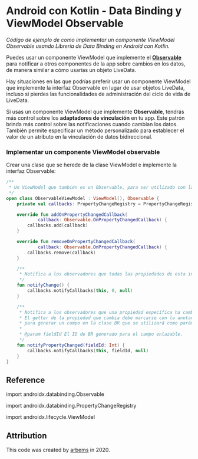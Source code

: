 # Android con Kotlin - Data Binding y ViewModel Observable

*Código de ejemplo de como implementar un componente ViewModel Observable usando Librería de Data Binding en Android con Kotlin.*

Puedes usar un componente ViewModel que implemente el [**Observable**](https://developer.android.com/reference/android/databinding/Observable) para notificar a otros componentes de la app sobre cambios en los datos, de manera similar a cómo usarías un objeto LiveData.

Hay situaciones en las que podrías preferir usar un componente ViewModel que implemente la interfaz Observable en lugar de usar objetos LiveData, incluso si pierdes las funcionalidades de administración del ciclo de vida de LiveData.

Si usas un componente ViewModel que implemente **Observable**, tendrás más control sobre los **adaptadores de vinculación** en tu app. Este patrón brinda más control sobre las notificaciones cuando cambian los datos. También permite especificar un método personalizado para establecer el valor de un atributo en la vinculación de datos bidireccional.

### Implementar un componente ViewModel observable

Crear una clase que se herede de la clase ViewModel e implemente la interfaz Observable:
```kotlin
/**
 * Un ViewModel que también es un Observable, para ser utilizado con la Librería de Data Binding.
 */
open class ObservableViewModel : ViewModel(), Observable {
    private val callbacks: PropertyChangeRegistry = PropertyChangeRegistry()

    override fun addOnPropertyChangedCallback(
            callback: Observable.OnPropertyChangedCallback) {
        callbacks.add(callback)
    }

    override fun removeOnPropertyChangedCallback(
            callback: Observable.OnPropertyChangedCallback) {
        callbacks.remove(callback)
    }

    /**
     * Notifica a los observadores que todas las propiedades de esta instancia han cambiado.
     */
    fun notifyChange() {
        callbacks.notifyCallbacks(this, 0, null)
    }

    /**
     * Notifica a los observadores que una propiedad específica ha cambiado. 
     * El getter de la propiedad que cambia debe marcarse con la anotación @Bindable 
     * para generar un campo en la clase BR que se utilizará como parámetro fieldId.
     *
     * @param fieldId El ID de BR generado para el campo enlazable.
     */
    fun notifyPropertyChanged(fieldId: Int) {
        callbacks.notifyCallbacks(this, fieldId, null)
    }
}
```

## Reference

import androidx.databinding.Observable

import androidx.databinding.PropertyChangeRegistry

import androidx.lifecycle.ViewModel

## Attribution

This code was created by [arbems](https://github.com/arbems) in 2020.